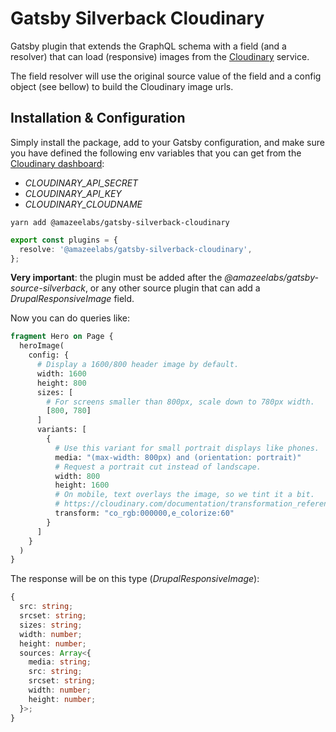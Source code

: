 # Gatsby Silverback Cloudinary

Gatsby plugin that extends the GraphQL schema with a field (and a resolver) that
can load (responsive) images from the [Cloudinary](https://cloudinary.com/)
service.

The field resolver will use the original source value of the field and a config
object (see bellow) to build the Cloudinary image urls.

## Installation & Configuration

Simply install the package, add to your Gatsby configuration, and make sure you
have defined the following env variables that you can get from the
[Cloudinary dashboard](https://console.cloudinary.com/console):

- _CLOUDINARY_API_SECRET_
- _CLOUDINARY_API_KEY_
- _CLOUDINARY_CLOUDNAME_

```shell
yarn add @amazeelabs/gatsby-silverback-cloudinary
```

```typescript
export const plugins = {
  resolve: '@amazeelabs/gatsby-silverback-cloudinary',
};
```

**Very important**: the plugin must be added after the
_@amazeelabs/gatsby-source-silverback_, or any other source plugin that can add
a _DrupalResponsiveImage_ field.

Now you can do queries like:

```graphql
fragment Hero on Page {
  heroImage(
    config: {
      # Display a 1600/800 header image by default.
      width: 1600
      height: 800
      sizes: [
        # For screens smaller than 800px, scale down to 780px width.
        [800, 780]
      ]
      variants: [
        {
          # Use this variant for small portrait displays like phones.
          media: "(max-width: 800px) and (orientation: portrait)"
          # Request a portrait cut instead of landscape.
          width: 800
          height: 1600
          # On mobile, text overlays the image, so we tint it a bit.
          # https://cloudinary.com/documentation/transformation_reference
          transform: "co_rgb:000000,e_colorize:60"
        }
      ]
    }
  )
}
```

The response will be on this type (_DrupalResponsiveImage_):

```typescript
{
  src: string;
  srcset: string;
  sizes: string;
  width: number;
  height: number;
  sources: Array<{
    media: string;
    src: string;
    srcset: string;
    width: number;
    height: number;
  }>;
}
```
